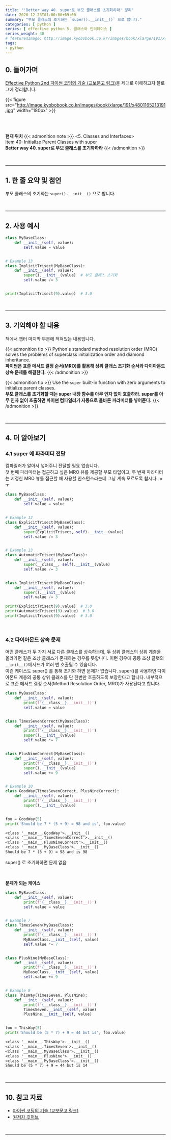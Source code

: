 ```yaml
---
title: "'Better way 40. super로 부모 클래스를 초기화하라' 정리"
date: 2020-12-23T01:00:00+09:00
summary: "부모 클래스의 초기화는 `super().__init__()` 으로 합니다."
categories: [ python ]
series: [ effective python 5. 클래스와 인터페이스 ]
series_weight: 40
# featuredImage: http://image.kyobobook.co.kr/images/book/xlarge/191/x4801165213191.jpg
tags:
- python
---
```


## 0. 들어가며

[Effective Python 2nd 파이썬 코딩의 기술 (교보문고 링크)](http://digital.kyobobook.co.kr/digital/ebook/ebookDetail.ink?selectedLargeCategory=001&barcode=4801165213191&orderClick=LEH&Kc=)을 제대로 이해하고자 블로그에 정리합니다.

{{< figure src="http://image.kyobobook.co.kr/images/book/xlarge/191/x4801165213191.jpg" width="180px" >}}

<br/>
<br/>

**현재 위치**
{{< admonition note >}}
<5. Classes and Interfaces>  
Item 40: Initialize Parent Classes with super  
**Better way 40. super로 부모 클래스를 초기화하라**
{{< /admonition >}}


<br/>

---

## 1. 한 줄 요약 및 첨언

부모 클래스의 초기화는 `super().__init__()` 으로 합니다.



<br/>

---

## 2. 사용 예시

```python
class MyBaseClass:
    def __init__(self, value):
        self.value = value


# Example 13
class ImplicitTrisect(MyBaseClass):
    def __init__(self, value):
        super().__init__(value)  # 부모 클래스 초기화
        self.value /= 3


print(ImplicitTrisect(9).value)  # 3.0
```

<br/>

---

## 3. 기억해야 할 내용

책에서 챕터 마지막 부분에 적혀있는 내용입니다.

{{< admonition tip >}}
Python's standard method resolution order (MRO) solves the problems of superclass initialization order and diamond inheritance.  
**파이썬은 표준 메서드 결정 순서(MRO)를 활용해 상위 클래스 초기화 순서와 다이아몬드 상속 문제를 해결한다.**
{{< /admonition >}}

{{< admonition tip >}}
Use the `super` built-in function with zero arguments to initialize parent classes.  
**부모 클래스를 초기화할 때는 super 내장 함수를 아무 인자 없이 호출하라. super를 아무 인자 없이 호출하면 파이썬 컴파일러가 자동으로 올바른 파라미터를 넣어준다.**
{{< /admonition >}}


<br/>

---

## 4. 더 알아보기

### 4.1 super 에 파라미터 전달

컴파일러가 알아서 넣어주니 전달할 필요 없습니다.  
첫 번째 파라미터는 접근하고 싶은 MRO 뷰를 제공할 부모 타입이고, 두 번째 파라미터는 지정한 MRO 뷰를 접근할 때 사용할 인스턴스라는데 그냥 계속 모르도록 합시다. ㅠㅜ

```python
class MyBaseClass:
    def __init__(self, value):
        self.value = value


# Example 12
class ExplicitTrisect(MyBaseClass):
    def __init__(self, value):
        super(ExplicitTrisect, self).__init__(value)
        self.value /= 3


# Example 13
class AutomaticTrisect(MyBaseClass):
    def __init__(self, value):
        super(__class__, self).__init__(value)
        self.value /= 3


class ImplicitTrisect(MyBaseClass):
    def __init__(self, value):
        super().__init__(value)
        self.value /= 3

print(ExplicitTrisect(9).value)  # 3.0
print(AutomaticTrisect(9).value)  # 3.0
print(ImplicitTrisect(9).value)  # 3.0
```

<br/>

### 4.2 다이아몬드 상속 문제

어떤 클래스가 두 가지 서로 다른 클래스를 상속하는데, 두 상위 클래스의 상위 계층을 올라가면 같은 조상 클래스가 존재하는 경우를 뜻합니다. 이런 경우에 공통 조상 클랫의 `__init__()`메서드가 여러 번 호출될 수 있습니다.  
이런 케이스도 super() 를 통해 초기화 하면 문제가 없습니다. super()를 사용하면 다이아몬드 계층의 공통 상위 클래스를 단 한번만 호출하도록 보장한다고 합니다. 내부적으로 표준 메서드 결정 순서(Method Resolution Order, MRO)가 사용된다고 합니다.

```python
class MyBaseClass:
    def __init__(self, value):
        print(f'{__class__}.__init__()')
        self.value = value


class TimesSevenCorrect(MyBaseClass):
    def __init__(self, value):
        print(f'{__class__}.__init__()')
        super().__init__(value)
        self.value *= 7


class PlusNineCorrect(MyBaseClass):
    def __init__(self, value):
        print(f'{__class__}.__init__()')
        super().__init__(value)
        self.value += 9


# Example 10
class GoodWay(TimesSevenCorrect, PlusNineCorrect):
    def __init__(self, value):
        print(f'{__class__}.__init__()')
        super().__init__(value)


foo = GoodWay(5)
print('Should be 7 * (5 + 9) = 98 and is', foo.value)
```

```실행결과.txt
<class '__main__.GoodWay'>.__init__()
<class '__main__.TimesSevenCorrect'>.__init__()
<class '__main__.PlusNineCorrect'>.__init__()
<class '__main__.MyBaseClass'>.__init__()
Should be 7 * (5 + 9) = 98 and is 98
```

super() 로 초기화하면 문제 없음

<br/>

**문제가 되는 케이스**

```python
class MyBaseClass:
    def __init__(self, value):
        print(f'{__class__}.__init__()')
        self.value = value


# Example 7
class TimesSeven(MyBaseClass):
    def __init__(self, value):
        print(f'{__class__}.__init__()')
        MyBaseClass.__init__(self, value)
        self.value *= 7


class PlusNine(MyBaseClass):
    def __init__(self, value):
        print(f'{__class__}.__init__()')
        MyBaseClass.__init__(self, value)
        self.value += 9


# Example 8
class ThisWay(TimesSeven, PlusNine):
    def __init__(self, value):
        print(f'{__class__}.__init__()')
        TimesSeven.__init__(self, value)
        PlusNine.__init__(self, value)


foo = ThisWay(5)
print('Should be (5 * 7) + 9 = 44 but is', foo.value)
```

```실행결과.txt
<class '__main__.ThisWay'>.__init__()
<class '__main__.TimesSeven'>.__init__()
<class '__main__.MyBaseClass'>.__init__()
<class '__main__.PlusNine'>.__init__()
<class '__main__.MyBaseClass'>.__init__()
Should be (5 * 7) + 9 = 44 but is 14
```

<br/>

---

## 10. 참고 자료

- [파이썬 코딩의 기술 (교보문고 링크)](http://digital.kyobobook.co.kr/digital/ebook/ebookDetail.ink?selectedLargeCategory=001&barcode=4801165213191&orderClick=LEH&Kc=)
- [원저자 깃허브](https://github.com/bslatkin/effectivepython/blob/master/example_code/item_40.py)

<br/>

---